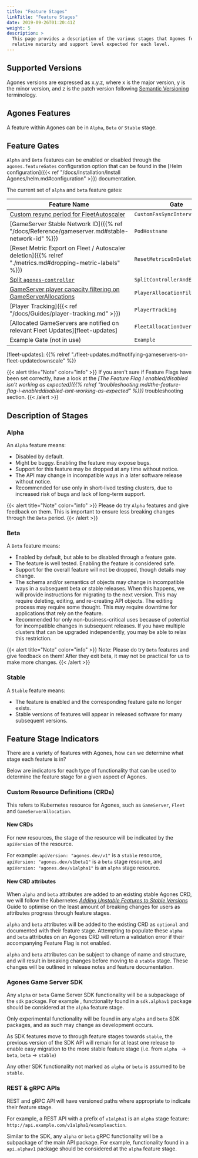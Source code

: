 ```yaml
---
title: "Feature Stages"
linkTitle: "Feature Stages"
date: 2019-09-26T01:20:41Z
weight: 5
description: >
  This page provides a description of the various stages that Agones features can be in, and the
  relative maturity and support level expected for each level.
---
```


## Supported Versions

Agones versions are expressed as x.y.z, where x is the major version, y is the minor version, and z is the patch version
following [Semantic Versioning](http://semver.org/) terminology.

## Agones Features

A feature within Agones can be in `Alpha`, `Beta` or `Stable` stage.

## Feature Gates

`Alpha` and `Beta` features can be enabled or disabled through the `agones.featureGates` configuration option 
that can be found in the [Helm configuration]({{< ref "/docs/Installation/Install Agones/helm.md#configuration" >}}) documentation.

The current set of `alpha` and `beta` feature gates:

| Feature Name                                                                                                          | Gate                           | Default  | Stage   | Since  |
|-----------------------------------------------------------------------------------------------------------------------|--------------------------------|----------|---------|--------|
| [Custom resync period for FleetAutoscaler](https://github.com/googleforgames/agones/issues/1955)                      | `CustomFasSyncInterval`        | Enabled  | `Beta`  | 1.25.0 |
| [GameServer Stable Network ID]({{% ref "/docs/Reference/gameserver.md#stable-network-id" %}})                         | `PodHostname`                  | Enabled  | `Beta`  | 1.32.0 |
| [Reset Metric Export on Fleet / Autoscaler deletion]({{% relref "./metrics.md#dropping-metric-labels" %}})            | `ResetMetricsOnDelete`         | Enabled  | `Beta`  | 1.32.0 |
| [Split `agones-controller` ](https://github.com/googleforgames/agones/issues/2797)                                    | `SplitControllerAndExtensions` | Enabled  | `Beta`  | 1.32.0 |
| [GameServer player capacity filtering on GameServerAllocations](https://github.com/googleforgames/agones/issues/1239) | `PlayerAllocationFilter`       | Disabled | `Alpha` | 1.14.0 |
| [Player Tracking]({{< ref "/docs/Guides/player-tracking.md" >}})                                                      | `PlayerTracking`               | Disabled | `Alpha` | 1.6.0  |
| [Allocated GameServers are notified on relevant Fleet Updates][fleet-updates]                                         | `FleetAllocationOverflow`      | Disabled | `Alpha` | 1.32.0 |
| Example Gate (not in use)                                                                                             | `Example`                      | Disabled | None    | 0.13.0 |

[fleet-updates]: {{% relref "./fleet-updates.md#notifying-gameservers-on-fleet-updatedownscale" %}}


{{< alert title="Note" color="info" >}}
If you aren't sure if Feature Flags have been set correctly, have a look at the
_[The Feature Flag I enabled/disabled isn't working as expected]({{% relref "troubleshooting.md#the-feature-flag-i-enableddisabled-isnt-working-as-expected" %}})_
troubleshooting section.
{{< /alert >}}

## Description of Stages

### Alpha

An `Alpha` feature means:

* Disabled by default.
* Might be buggy. Enabling the feature may expose bugs.
* Support for this feature may be dropped at any time without notice.
* The API may change in incompatible ways in a later software release without notice.
* Recommended for use only in short-lived testing clusters, due to increased risk of bugs and lack of long-term support.

{{< alert title="Note" color="info" >}}
Please do try `Alpha` features and give feedback on them. This is important to ensure less breaking changes
through the `Beta` period.
{{< /alert >}}

### Beta

A `Beta` feature means:

* Enabled by default, but able to be disabled through a feature gate.
* The feature is well tested. Enabling the feature is considered safe.
* Support for the overall feature will not be dropped, though details may change.
* The schema and/or semantics of objects may change in incompatible ways in a subsequent beta or stable releases. When
  this happens, we will provide instructions for migrating to the next version. This may require deleting, editing,
  and re-creating API objects. The editing process may require some thought. This may require downtime for
  applications that rely on the feature.
* Recommended for only non-business-critical uses because of potential for incompatible changes in subsequent releases.
  If you have multiple clusters that can be upgraded independently, you may be able to relax this restriction.

{{< alert title="Note" color="info" >}}
Note: Please do try `Beta` features and give feedback on them! After they exit beta, it may not be practical for us
to make more changes.
{{< /alert >}}

### Stable

A `Stable` feature means:

* The feature is enabled and the corresponding feature gate no longer exists.
* Stable versions of features will appear in released software for many subsequent versions.

## Feature Stage Indicators

There are a variety of features with Agones, how can we determine what stage each feature is in?

Below are indicators for each type of functionality that can be used to determine the feature stage for a given aspect
of Agones.

### Custom Resource Definitions (CRDs)

This refers to Kubernetes resource for Agones, such as `GameServer`, `Fleet` and `GameServerAllocation`.

#### New CRDs

For new resources, the stage of the resource will be indicated by the `apiVersion` of the resource.

For example: `apiVersion: "agones.dev/v1"` is a `stable` resource, `apiVersion: "agones.dev/v1beta1"` is a `beta`
 stage resource, and `apiVersion: "agones.dev/v1alpha1"` is an `alpha` stage resource.

#### New CRD attributes

When `alpha` and `beta` attributes are added to an existing stable Agones CRD, we will follow the Kubernetes [_Adding
 Unstable Features to Stable Versions_](https://github.com/kubernetes/community/blob/master/contributors/devel/sig-architecture/api_changes.md#adding-unstable-features-to-stable-versions)
Guide to optimise on the least amount of breaking changes for users as attributes progress through feature stages.

`alpha` and `beta` attributes will be added to the existing CRD as `optional` and documented with their feature stage.
Attempting to populate these `alpha` and `beta` attributes on an Agones CRD will return a validation error if their
 accompanying Feature Flag is not enabled.

`alpha` and `beta` attributes can be subject to change of name and structure, and will result in breaking changes
 before moving to a `stable` stage. These changes will be outlined in release notes and feature documentation. 

### Agones Game Server SDK

Any `alpha` or `beta` Game Server SDK functionality will be a subpackage of the `sdk` package. For example
, functionality found in a `sdk.alphav1` package should be considered at the `alpha` feature stage.

Only experimental functionality will be found in any `alpha` and `beta` SDK packages, and as such may change as 
development occurs. 

As SDK features move to through feature stages towards `stable`, the previous version of the SDK API
will remain for at least one release to enable easy migration to the more stable feature stage (i.e. from `alpha
` -> `beta`, `beta` -> `stable`)

Any other SDK functionality not marked as `alpha` or `beta` is assumed to be `stable`.

### REST & gRPC APIs 

REST and gRPC API will have versioned paths where appropriate to indicate their feature stage.

For example, a REST API with a prefix of `v1alpha1` is an `alpha` stage feature: 
`http://api.example.com/v1alpha1/exampleaction`.

Similar to the SDK, any `alpha` or `beta` gRPC functionality will be a subpackage of the main API package.
For example, functionality found in a `api.alphav1` package should be considered at the `alpha` feature stage. 
